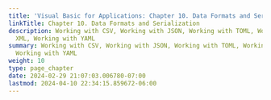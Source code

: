 ```yaml
---
title: 'Visual Basic for Applications: Chapter 10. Data Formats and Serialization'
linkTitle: Chapter 10. Data Formats and Serialization
description: Working with CSV, Working with JSON, Working with TOML, Working with
  XML, Working with YAML
summary: Working with CSV, Working with JSON, Working with TOML, Working with XML,
  Working with YAML
weight: 10
type: page_chapter
date: 2024-02-29 21:07:03.006780-07:00
lastmod: 2024-04-10 22:34:15.859672-06:00
---
```

